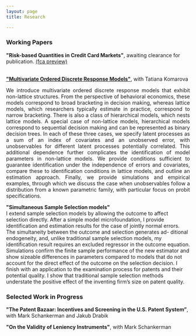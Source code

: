 ```yaml
---
layout: page
title: Research

---
```


### Working Papers

**"Risk-based Quantities in Credit Card Markets"**, awaiting clearance for publication. [(fca preview)](https://www.fca.org.uk/publications/research/interest-rates-risk-based-credit-limits-uk-credit-card-market) <br> <br>

[**"Multivariate Ordered Discrete Response Models"**](https://papers.ssrn.com/sol3/papers.cfm?abstract_id=4103429), with Tatiana Komarova <br>
<p style='text-align: justify;'> <span style="font-size:1em;"> We introduce multivariate ordered discrete response models that exhibit non-lattice structures. From the perspective of  behavioral economics, these models correspond to broad bracketing in decision making, whereas lattice models, which researchers typically estimate in  practice, correspond to narrow bracketing. There is also a class of hierarchical models, which nests lattice models. A special case of non-lattice    models, hierarchical models correspond to sequential decision making and can be represented as binary decision trees. In each of these three cases,    we specify latent processes as a sum of an index of covariates and an unobserved error, with unobservables for different latent processes potentially  correlated. This additional dependence further complicates the identification of model parameters in non-lattice models. We provide conditions        sufficient to guarantee identification under the independence of errors and covariates, compare these to identification conditions in lattice models, and outline an estimation approach. Finally, we provide simulations and empirical examples, through which we discuss the case when unobservables     follow a distribution from a known parametric family, with particular focus on probit specifications. </span> </p>

**"Simultaneous Sample Selection models"** <br>
<span style="font-size:1em;"> I extend sample selection models by allowing the outcome to affect selection directly. After a simple model microfoundation, I provide identification and estimation results for the case of jointly normal errors. The simultaneity between the outcome and selection generates ad- ditional endogeneity, and, unlike traditional sample selection models, my identification result requires an excluded regressor in the outcome equation. Simulations confirm the finite sample performance of the new estimator and show sizeable differences in parameters compared to models that do not account for the direct effect of the outcome on the selection decision. I finish with an application to the examination process for patents and their potential quality. I show that traditional sample selection methods understate the positive effect of the inventing firm’s size on patent quality. </span>

### Selected Work in Progress

**"The Patent Bazaar: Incentives and Screening in the U.S. Patent System”**, with Mark Schankerman and Jakub Drabik <br>

**"On the Validity of Leniency Instruments"**, with Mark Schankerman
